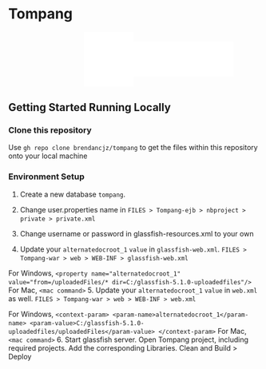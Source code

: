 # Tompang
<div style="display: flex; align-items: center; justify-content: space-around; width: 40%; margin: 0 auto;">
  <img src="https://github.com/brendancjz/tompang/blob/main/Tompang/Tompang-war/web/resources/images/tompang_icon_logo_white.png" width="100">                        
  <img src="https://github.com/brendancjz/tompang/blob/main/Tompang/Tompang-war/web/resources/images/tompang_logo_white.png" width="200">  
</div>

## Getting Started Running Locally

### Clone this repository

Use `gh repo clone brendancjz/tompang` to get the files within this repository onto your local machine

### Environment Setup

1. Create a new database `tompang`.  

2. Change user.properties name in `FILES > Tompang-ejb > nbproject > private > private.xml`

3. Change username or password in glassfish-resources.xml to your own

4. Update your `alternatedocroot_1` `value` in `glassfish-web.xml`. `FILES > Tompang-war > web > WEB-INF > glassfish-web.xml`

For Windows,
`<property name="alternatedocroot_1" value="from=/uploadedFiles/* dir=C:/glassfish-5.1.0-uploadedfiles"/>`
For Mac,
`<mac command>`
5. Update your `alternatedocroot_1` `value` in `web.xml` as well. `FILES > Tompang-war > web > WEB-INF > web.xml`

For Windows,
`<context-param>
    <param-name>alternatedocroot_1</param-name>
    <param-value>C:/glassfish-5.1.0-uploadedfiles/uploadedFiles</param-value>
 </context-param>`
 For Mac,
 `<mac command>`
6. Start glassfish server. Open Tompang project, including required projects. Add the corresponding Libraries. Clean and Build > Deploy  
